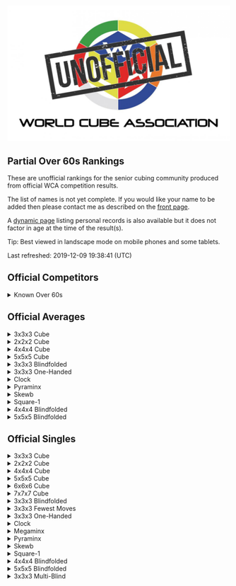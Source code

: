 ![alt text](img/logo.jpg "logo")
## Partial Over 60s Rankings

These are unofficial rankings for the senior cubing community produced from official WCA competition results.

The list of names is not yet complete. If you would like your name to be added then please contact me as described on the [front page](/wca-ipy/).

A [dynamic page](https://jonatanklosko.github.io/rankings/#/rankings/show?name=Over%2060s%20-%20Official%20PRs&wcaids=2003WESS01,2004MCGA01,2004SALV01,2005FARK01,2005TOMO01,2006BERG01,2006OOMS01,2006SANT01,2007PREU01,2008BERG04,2008CHEN12,2008HOPJ01,2008JINZ01,2008TOMO01,2009AOKI01,2009AZHA01,2009ELSO01,2009ESPU01,2009HEND01,2009LIXI05,2009NEEL01,2009SING03,2009ZHUH01,2010ESTE02,2010WANG33,2011MICH01,2011MICH02,2011SEOK01,2011YANG13,2012BOWE01,2012KREI01,2012SING03,2013COLL02,2015LEVI01,2015LIMA20,2016KLEI01,2016SIVA04,2017KUMI01,2018DOYL02,2018FOLE03,2018PARI11,2019GOFF01) listing personal records is also available but it does not factor in age at the time of the result(s).

Tip: Best viewed in landscape mode on mobile phones and some tablets.

Last refreshed: 2019-12-09 19:38:41 (UTC)

<h2 id="competitors">Official Competitors</h2>

<details id="persons">
  <summary>Known Over 60s</summary>
  <table>
    <tr><td><b>Person</b></td><td><b>Speedsolving.com</b></td></tr>
    <tr><td><a href="https://www.worldcubeassociation.org/persons/2010ESTE02">Adelina Estevao</a>, Australia, 80+</td><td></td></tr>
    <tr><td><a href="https://www.worldcubeassociation.org/persons/2017KUMI01">Alexander Kuminov</a>, Russia, 70+</td><td></td></tr>
    <tr><td><a href="https://www.worldcubeassociation.org/persons/2012BOWE01">Barry Bower</a>, Canada, 70+</td><td></td></tr>
    <tr><td><a href="https://www.worldcubeassociation.org/persons/2004MCGA01">Bill McGaugh</a>, United States</td><td><a href="https://www.speedsolving.com/members/bill.60">Bill</a></td></tr>
    <tr><td><a href="https://www.worldcubeassociation.org/persons/2009SING03">Daljit Singh</a>, United States</td><td></td></tr>
    <tr><td><a href="https://www.worldcubeassociation.org/persons/2016KLEI01">David Kleiner</a>, United States, 70+</td><td></td></tr>
    <tr><td><a href="https://www.worldcubeassociation.org/persons/2015LEVI01">David Levine</a>, United States</td><td></td></tr>
    <tr><td><a href="https://www.worldcubeassociation.org/persons/2004SALV01">David Salvia</a>, United States, 70+</td><td><a href="https://www.speedsolving.com/members/david-j.42888">David J</a></td></tr>
    <tr><td><a href="https://www.worldcubeassociation.org/persons/2012SING03">David Singmaster</a>, United States, 70+</td><td></td></tr>
    <tr><td><a href="https://www.worldcubeassociation.org/persons/2015LIMA20">Didier Limal</a>, France</td><td></td></tr>
    <tr><td><a href="https://www.worldcubeassociation.org/persons/2011MICH01">Egon Micheelsen</a>, Denmark, 90+</td><td></td></tr>
    <tr><td><a href="https://www.worldcubeassociation.org/persons/2009ESPU01">Francisco Eduardo Martins Serra Espuny</a>, Brazil</td><td></td></tr>
    <tr><td><a href="https://www.worldcubeassociation.org/persons/2006OOMS01">Grada Ooms</a>, Netherlands</td><td></td></tr>
    <tr><td><a href="https://www.worldcubeassociation.org/persons/2009AOKI01">Haruo Aoki (青木治雄)</a>, Japan, 80+</td><td></td></tr>
    <tr><td><a href="https://www.worldcubeassociation.org/persons/2005TOMO01">Hideaki Tomoyori (友寄英哲)</a>, Japan, 80+</td><td></td></tr>
    <tr><td><a href="https://www.worldcubeassociation.org/persons/2009ZHUH01">Huimin Zhu (朱惠民)</a>, China, 70+</td><td></td></tr>
    <tr><td><a href="https://www.worldcubeassociation.org/persons/2008HOPJ01">Jan Hop</a>, Netherlands</td><td></td></tr>
    <tr><td><a href="https://www.worldcubeassociation.org/persons/2007PREU01">Jany Preudhomme</a>, Belgium</td><td></td></tr>
    <tr><td><a href="https://www.worldcubeassociation.org/persons/2006SANT01">Javier Santos</a>, Spain</td><td></td></tr>
    <tr><td><a href="https://www.worldcubeassociation.org/persons/2005FARK01">Károly Farkas</a>, Hungary</td><td></td></tr>
    <tr><td><a href="https://www.worldcubeassociation.org/persons/2013COLL02">Leslie Paul Collard</a>, United Kingdom, 70+</td><td></td></tr>
    <tr><td><a href="https://www.worldcubeassociation.org/persons/2011MICH02">Lilian Micheelsen</a>, Denmark, 70+</td><td></td></tr>
    <tr><td><a href="https://www.worldcubeassociation.org/persons/2018PARI11">Luis Palomar París</a>, Spain</td><td></td></tr>
    <tr><td><a href="https://www.worldcubeassociation.org/persons/2006BERG01">Martin Berger</a>, United Kingdom, 80+</td><td></td></tr>
    <tr><td><a href="https://www.worldcubeassociation.org/persons/2008BERG04">Mats Bergsten</a>, Sweden</td><td><a href="https://www.speedsolving.com/members/matsbergsten.1760">MatsBergsten</a></td></tr>
    <tr><td><a href="https://www.worldcubeassociation.org/persons/2008TOMO01">Mitsuko Tomoyori (友寄光子)</a>, Japan, 70+</td><td></td></tr>
    <tr><td><a href="https://www.worldcubeassociation.org/persons/2009AZHA01">Mohammad Azhari</a>, Indonesia</td><td></td></tr>
    <tr><td><a href="https://www.worldcubeassociation.org/persons/2009NEEL01">Patitpavan Neel</a>, India</td><td></td></tr>
    <tr><td><a href="https://www.worldcubeassociation.org/persons/2009HEND01">Paul Hendrickson</a>, United States, 70+</td><td><a href="https://www.speedsolving.com/members/phndrxn.4384">phndrxn</a></td></tr>
    <tr><td><a href="https://www.worldcubeassociation.org/persons/2019GOFF01">Roger L. Goff</a>, United States</td><td></td></tr>
    <tr><td><a href="https://www.worldcubeassociation.org/persons/2003WESS01">Rune Wesström</a>, Sweden, 80+</td><td><a href="https://www.speedsolving.com/members/rune.91">Rune</a></td></tr>
    <tr><td><a href="https://www.worldcubeassociation.org/persons/2011SEOK01">Se-Ok Park (박세옥)</a>, Republic of Korea</td><td></td></tr>
    <tr><td><a href="https://www.worldcubeassociation.org/persons/2016SIVA04">Thanasekaran Sivasamy</a>, India</td><td></td></tr>
    <tr><td><a href="https://www.worldcubeassociation.org/persons/2018FOLE03">Tiernan Foley</a>, Ireland, 70+</td><td></td></tr>
    <tr><td><a href="https://www.worldcubeassociation.org/persons/2018DOYL02">Tom Doyle</a>, United States, 80+</td><td><a href="https://www.speedsolving.com/members/old-tom.27350">Old Tom</a></td></tr>
    <tr><td><a href="https://www.worldcubeassociation.org/persons/2009ELSO01">Valerie Elson</a>, United States, 70+</td><td></td></tr>
    <tr><td><a href="https://www.worldcubeassociation.org/persons/2012KREI01">Volodymyr Kreidunov (Володимир Крейдунов)</a>, Ukraine</td><td></td></tr>
    <tr><td><a href="https://www.worldcubeassociation.org/persons/2008CHEN12">Xiansheng Chen</a>, China, 70+</td><td></td></tr>
    <tr><td><a href="https://www.worldcubeassociation.org/persons/2009LIXI05">Xinxian Li (李新贤)</a>, China, 80+</td><td></td></tr>
    <tr><td><a href="https://www.worldcubeassociation.org/persons/2011YANG13">Yang-Mo Sung (성양모)</a>, Republic of Korea, 70+</td><td></td></tr>
    <tr><td><a href="https://www.worldcubeassociation.org/persons/2010WANG33">Yongchao Wang (王永超)</a>, China, 80+</td><td></td></tr>
    <tr><td><a href="https://www.worldcubeassociation.org/persons/2008JINZ01">Zhiwei Jin (金志伟)</a>, China, 80+</td><td></td></tr>
  </table>
</details>

<h2 id="averages">Official Averages</h2>

<details id="333_avg">
  <summary>3x3x3 Cube</summary>
  <table>
    <tr><td><b>Rank</b></td><td><b>Person</b></td><td><b>Result</b></td></tr>
    <tr><td style="text-align:center">1</td><td><a href="https://www.worldcubeassociation.org/persons/2008BERG04#333">Mats Bergsten</a>, Sweden</td><td style="text-align:right">33.10</td></tr>
    <tr><td style="text-align:center">2</td><td><a href="https://www.worldcubeassociation.org/persons/2009AOKI01#333">Haruo Aoki (青木治雄)</a>, Japan, 80+</td><td style="text-align:right">35.70</td></tr>
    <tr><td style="text-align:center">3</td><td><a href="https://www.worldcubeassociation.org/persons/2004MCGA01#333">Bill McGaugh</a>, United States</td><td style="text-align:right">39.23</td></tr>
    <tr><td style="text-align:center">4</td><td><a href="https://www.worldcubeassociation.org/persons/2012KREI01#333">Volodymyr Kreidunov (Володимир Крейдунов)</a>, Ukraine</td><td style="text-align:right">40.60</td></tr>
    <tr><td style="text-align:center">5</td><td><a href="https://www.worldcubeassociation.org/persons/2003WESS01#333">Rune Wesström</a>, Sweden, 80+</td><td style="text-align:right">41.14</td></tr>
    <tr><td style="text-align:center">6</td><td><a href="https://www.worldcubeassociation.org/persons/2005FARK01#333">Károly Farkas</a>, Hungary</td><td style="text-align:right">41.97</td></tr>
    <tr><td style="text-align:center">7</td><td><a href="https://www.worldcubeassociation.org/persons/2004SALV01#333">David Salvia</a>, United States, 70+</td><td style="text-align:right">42.61</td></tr>
    <tr><td style="text-align:center">8</td><td><a href="https://www.worldcubeassociation.org/persons/2018PARI11#333">Luis Palomar París</a>, Spain</td><td style="text-align:right">43.18</td></tr>
    <tr><td style="text-align:center">9</td><td><a href="https://www.worldcubeassociation.org/persons/2006SANT01#333">Javier Santos</a>, Spain</td><td style="text-align:right">45.47</td></tr>
    <tr><td style="text-align:center">10</td><td><a href="https://www.worldcubeassociation.org/persons/2005TOMO01#333">Hideaki Tomoyori (友寄英哲)</a>, Japan, 80+</td><td style="text-align:right">46.04</td></tr>
    <tr><td style="text-align:center">11</td><td><a href="https://www.worldcubeassociation.org/persons/2019GOFF01#333">Roger L. Goff</a>, United States</td><td style="text-align:right">54.00</td></tr>
    <tr><td style="text-align:center">12</td><td><a href="https://www.worldcubeassociation.org/persons/2009NEEL01#333">Patitpavan Neel</a>, India</td><td style="text-align:right">54.04</td></tr>
    <tr><td style="text-align:center">13</td><td><a href="https://www.worldcubeassociation.org/persons/2009ESPU01#333">Francisco Eduardo Martins Serra Espuny</a>, Brazil</td><td style="text-align:right">54.61</td></tr>
    <tr><td style="text-align:center">14</td><td><a href="https://www.worldcubeassociation.org/persons/2009HEND01#333">Paul Hendrickson</a>, United States, 70+</td><td style="text-align:right">1:07.46</td></tr>
    <tr><td style="text-align:center">15</td><td><a href="https://www.worldcubeassociation.org/persons/2015LEVI01#333">David Levine</a>, United States</td><td style="text-align:right">1:12.21</td></tr>
    <tr><td style="text-align:center">16</td><td><a href="https://www.worldcubeassociation.org/persons/2018FOLE03#333">Tiernan Foley</a>, Ireland, 70+</td><td style="text-align:right">1:12.49</td></tr>
    <tr><td style="text-align:center">17</td><td><a href="https://www.worldcubeassociation.org/persons/2017KUMI01#333">Alexander Kuminov</a>, Russia, 70+</td><td style="text-align:right">1:13.19</td></tr>
    <tr><td style="text-align:center">18</td><td><a href="https://www.worldcubeassociation.org/persons/2008HOPJ01#333">Jan Hop</a>, Netherlands</td><td style="text-align:right">1:14.26</td></tr>
    <tr><td style="text-align:center">19</td><td><a href="https://www.worldcubeassociation.org/persons/2013COLL02#333">Leslie Paul Collard</a>, United Kingdom, 70+</td><td style="text-align:right">1:15.87</td></tr>
    <tr><td style="text-align:center">20</td><td><a href="https://www.worldcubeassociation.org/persons/2008JINZ01#333">Zhiwei Jin (金志伟)</a>, China, 80+</td><td style="text-align:right">1:16.10</td></tr>
    <tr><td style="text-align:center">21</td><td><a href="https://www.worldcubeassociation.org/persons/2015LIMA20#333">Didier Limal</a>, France</td><td style="text-align:right">1:21.24</td></tr>
    <tr><td style="text-align:center">22</td><td><a href="https://www.worldcubeassociation.org/persons/2008TOMO01#333">Mitsuko Tomoyori (友寄光子)</a>, Japan</td><td style="text-align:right">1:24.93</td></tr>
    <tr><td style="text-align:center">23</td><td><a href="https://www.worldcubeassociation.org/persons/2016SIVA04#333">Thanasekaran Sivasamy</a>, India</td><td style="text-align:right">1:30.11</td></tr>
    <tr><td style="text-align:center">24</td><td><a href="https://www.worldcubeassociation.org/persons/2011SEOK01#333">Se-Ok Park (박세옥)</a>, Republic of Korea</td><td style="text-align:right">1:33.47</td></tr>
    <tr><td style="text-align:center">25</td><td><a href="https://www.worldcubeassociation.org/persons/2006OOMS01#333">Grada Ooms</a>, Netherlands</td><td style="text-align:right">1:44.35</td></tr>
    <tr><td style="text-align:center">26</td><td><a href="https://www.worldcubeassociation.org/persons/2009ZHUH01#333">Huimin Zhu (朱惠民)</a>, China, 70+</td><td style="text-align:right">1:49.78</td></tr>
    <tr><td style="text-align:center">27</td><td><a href="https://www.worldcubeassociation.org/persons/2009SING03#333">Daljit Singh</a>, United States</td><td style="text-align:right">1:50.87</td></tr>
    <tr><td style="text-align:center">28</td><td><a href="https://www.worldcubeassociation.org/persons/2010ESTE02#333">Adelina Estevao</a>, Australia, 80+</td><td style="text-align:right">1:51.70</td></tr>
    <tr><td style="text-align:center">29</td><td><a href="https://www.worldcubeassociation.org/persons/2007PREU01#333">Jany Preudhomme</a>, Belgium</td><td style="text-align:right">1:55.84</td></tr>
    <tr><td style="text-align:center">30</td><td><a href="https://www.worldcubeassociation.org/persons/2009ELSO01#333">Valerie Elson</a>, United States, 70+</td><td style="text-align:right">2:05.26</td></tr>
    <tr><td style="text-align:center">31</td><td><a href="https://www.worldcubeassociation.org/persons/2006BERG01#333">Martin Berger</a>, United Kingdom, 70+</td><td style="text-align:right">2:35.10</td></tr>
    <tr><td style="text-align:center">32</td><td><a href="https://www.worldcubeassociation.org/persons/2009AZHA01#333">Mohammad Azhari</a>, Indonesia</td><td style="text-align:right">3:03.10</td></tr>
    <tr><td style="text-align:center">33</td><td><a href="https://www.worldcubeassociation.org/persons/2018DOYL02#333">Tom Doyle</a>, United States, 80+</td><td style="text-align:right">3:19.05</td></tr>
    <tr><td style="text-align:center">34</td><td><a href="https://www.worldcubeassociation.org/persons/2011YANG13#333">Yang-Mo Sung (성양모)</a>, Republic of Korea, 70+</td><td style="text-align:right">3:44.87</td></tr>
    <tr><td style="text-align:center">35</td><td><a href="https://www.worldcubeassociation.org/persons/2010WANG33#333">Yongchao Wang (王永超)</a>, China, 80+</td><td style="text-align:right">6:52.57</td></tr>
  </table>
</details>

<details id="222_avg">
  <summary>2x2x2 Cube</summary>
  <table>
    <tr><td><b>Rank</b></td><td><b>Person</b></td><td><b>Result</b></td></tr>
    <tr><td style="text-align:center">1</td><td><a href="https://www.worldcubeassociation.org/persons/2018PARI11#222">Luis Palomar París</a>, Spain</td><td style="text-align:right">10.84</td></tr>
    <tr><td style="text-align:center">2</td><td><a href="https://www.worldcubeassociation.org/persons/2016KLEI01#222">David Kleiner</a>, United States</td><td style="text-align:right">13.41</td></tr>
    <tr><td style="text-align:center">3</td><td><a href="https://www.worldcubeassociation.org/persons/2008BERG04#222">Mats Bergsten</a>, Sweden</td><td style="text-align:right">14.14</td></tr>
    <tr><td style="text-align:center">4</td><td><a href="https://www.worldcubeassociation.org/persons/2009AOKI01#222">Haruo Aoki (青木治雄)</a>, Japan, 70+</td><td style="text-align:right">14.19</td></tr>
    <tr><td style="text-align:center">5</td><td><a href="https://www.worldcubeassociation.org/persons/2004SALV01#222">David Salvia</a>, United States, 70+</td><td style="text-align:right">15.02</td></tr>
    <tr><td style="text-align:center">6</td><td><a href="https://www.worldcubeassociation.org/persons/2019GOFF01#222">Roger L. Goff</a>, United States</td><td style="text-align:right">19.95</td></tr>
    <tr><td style="text-align:center">7</td><td><a href="https://www.worldcubeassociation.org/persons/2009NEEL01#222">Patitpavan Neel</a>, India</td><td style="text-align:right">21.41</td></tr>
    <tr><td style="text-align:center">8</td><td><a href="https://www.worldcubeassociation.org/persons/2015LEVI01#222">David Levine</a>, United States</td><td style="text-align:right">23.40</td></tr>
    <tr><td style="text-align:center">9</td><td><a href="https://www.worldcubeassociation.org/persons/2011SEOK01#222">Se-Ok Park (박세옥)</a>, Republic of Korea</td><td style="text-align:right">26.37</td></tr>
    <tr><td style="text-align:center">10</td><td><a href="https://www.worldcubeassociation.org/persons/2012BOWE01#222">Barry Bower</a>, Canada, 70+</td><td style="text-align:right">27.26</td></tr>
    <tr><td style="text-align:center">11</td><td><a href="https://www.worldcubeassociation.org/persons/2009ESPU01#222">Francisco Eduardo Martins Serra Espuny</a>, Brazil</td><td style="text-align:right">38.85</td></tr>
    <tr><td style="text-align:center">12</td><td><a href="https://www.worldcubeassociation.org/persons/2015LIMA20#222">Didier Limal</a>, France</td><td style="text-align:right">55.59</td></tr>
    <tr><td style="text-align:center">13</td><td><a href="https://www.worldcubeassociation.org/persons/2011YANG13#222">Yang-Mo Sung (성양모)</a>, Republic of Korea, 70+</td><td style="text-align:right">1:08.84</td></tr>
  </table>
</details>

<details id="444_avg">
  <summary>4x4x4 Cube</summary>
  <table>
    <tr><td><b>Rank</b></td><td><b>Person</b></td><td><b>Result</b></td></tr>
    <tr><td style="text-align:center">1</td><td><a href="https://www.worldcubeassociation.org/persons/2008BERG04#444">Mats Bergsten</a>, Sweden</td><td style="text-align:right">2:07.10</td></tr>
    <tr><td style="text-align:center">2</td><td><a href="https://www.worldcubeassociation.org/persons/2015LIMA20#444">Didier Limal</a>, France</td><td style="text-align:right">4:41.77</td></tr>
  </table>
</details>

<details id="555_avg">
  <summary>5x5x5 Cube</summary>
  <table>
    <tr><td><b>Rank</b></td><td><b>Person</b></td><td><b>Result</b></td></tr>
    <tr><td style="text-align:center">1</td><td><a href="https://www.worldcubeassociation.org/persons/2008BERG04#555">Mats Bergsten</a>, Sweden</td><td style="text-align:right">5:13.84</td></tr>
  </table>
</details>

<details id="333bf_avg">
  <summary>3x3x3 Blindfolded</summary>
  <table>
    <tr><td><b>Rank</b></td><td><b>Person</b></td><td><b>Result</b></td></tr>
    <tr><td style="text-align:center">1</td><td><a href="https://www.worldcubeassociation.org/persons/2008BERG04#333bf">Mats Bergsten</a>, Sweden</td><td style="text-align:right">1:20.39</td></tr>
  </table>
</details>

<details id="333oh_avg">
  <summary>3x3x3 One-Handed</summary>
  <table>
    <tr><td><b>Rank</b></td><td><b>Person</b></td><td><b>Result</b></td></tr>
    <tr><td style="text-align:center">1</td><td><a href="https://www.worldcubeassociation.org/persons/2009SING03#333oh">Daljit Singh</a>, United States</td><td style="text-align:right">7:22.35</td></tr>
  </table>
</details>

<details id="clock_avg">
  <summary>Clock</summary>
  <table>
    <tr><td><b>Rank</b></td><td><b>Person</b></td><td><b>Result</b></td></tr>
    <tr><td style="text-align:center">1</td><td><a href="https://www.worldcubeassociation.org/persons/2009ESPU01#clock">Francisco Eduardo Martins Serra Espuny</a>, Brazil</td><td style="text-align:right">40.98</td></tr>
    <tr><td style="text-align:center">2</td><td><a href="https://www.worldcubeassociation.org/persons/2011SEOK01#clock">Se-Ok Park (박세옥)</a>, Republic of Korea</td><td style="text-align:right">1:19.28</td></tr>
    <tr><td style="text-align:center">3</td><td><a href="https://www.worldcubeassociation.org/persons/2011YANG13#clock">Yang-Mo Sung (성양모)</a>, Republic of Korea, 70+</td><td style="text-align:right">2:54.12</td></tr>
  </table>
</details>

<details id="pyram_avg">
  <summary>Pyraminx</summary>
  <table>
    <tr><td><b>Rank</b></td><td><b>Person</b></td><td><b>Result</b></td></tr>
    <tr><td style="text-align:center">1</td><td><a href="https://www.worldcubeassociation.org/persons/2016KLEI01#pyram">David Kleiner</a>, United States</td><td style="text-align:right">16.24</td></tr>
    <tr><td style="text-align:center">2</td><td><a href="https://www.worldcubeassociation.org/persons/2012BOWE01#pyram">Barry Bower</a>, Canada, 70+</td><td style="text-align:right">31.52</td></tr>
    <tr><td style="text-align:center">3</td><td><a href="https://www.worldcubeassociation.org/persons/2017KUMI01#pyram">Alexander Kuminov</a>, Russia, 70+</td><td style="text-align:right">32.07</td></tr>
    <tr><td style="text-align:center">4</td><td><a href="https://www.worldcubeassociation.org/persons/2015LEVI01#pyram">David Levine</a>, United States</td><td style="text-align:right">33.39</td></tr>
    <tr><td style="text-align:center">5</td><td><a href="https://www.worldcubeassociation.org/persons/2011SEOK01#pyram">Se-Ok Park (박세옥)</a>, Republic of Korea</td><td style="text-align:right">35.38</td></tr>
    <tr><td style="text-align:center">6</td><td><a href="https://www.worldcubeassociation.org/persons/2019GOFF01#pyram">Roger L. Goff</a>, United States</td><td style="text-align:right">42.69</td></tr>
    <tr><td style="text-align:center">7</td><td><a href="https://www.worldcubeassociation.org/persons/2011YANG13#pyram">Yang-Mo Sung (성양모)</a>, Republic of Korea, 70+</td><td style="text-align:right">59.61</td></tr>
  </table>
</details>

<details id="skewb_avg">
  <summary>Skewb</summary>
  <table>
    <tr><td><b>Rank</b></td><td><b>Person</b></td><td><b>Result</b></td></tr>
    <tr><td style="text-align:center">1</td><td><a href="https://www.worldcubeassociation.org/persons/2015LEVI01#skewb">David Levine</a>, United States</td><td style="text-align:right">45.01</td></tr>
  </table>
</details>

<details id="sq1_avg">
  <summary>Square-1</summary>
  <table>
    <tr><td><b>Rank</b></td><td><b>Person</b></td><td><b>Result</b></td></tr>
    <tr><td style="text-align:center">1</td><td><a href="https://www.worldcubeassociation.org/persons/2008BERG04#sq1">Mats Bergsten</a>, Sweden</td><td style="text-align:right">2:40.21</td></tr>
  </table>
</details>

<details id="444bf_avg">
  <summary>4x4x4 Blindfolded</summary>
  <table>
    <tr><td><b>Rank</b></td><td><b>Person</b></td><td><b>Result</b></td></tr>
    <tr><td style="text-align:center">1</td><td><a href="https://www.worldcubeassociation.org/persons/2008BERG04#444bf">Mats Bergsten</a>, Sweden</td><td style="text-align:right">7:17.03</td></tr>
  </table>
</details>

<details id="555bf_avg">
  <summary>5x5x5 Blindfolded</summary>
  <table>
    <tr><td><b>Rank</b></td><td><b>Person</b></td><td><b>Result</b></td></tr>
    <tr><td style="text-align:center">1</td><td><a href="https://www.worldcubeassociation.org/persons/2008BERG04#555bf">Mats Bergsten</a>, Sweden</td><td style="text-align:right">15:22.00</td></tr>
  </table>
</details>

<h2 id="singles">Official Singles</h2>

<details id="333_best">
  <summary>3x3x3 Cube</summary>
  <table>
    <tr><td><b>Rank</b></td><td><b>Person</b></td><td><b>Result</b></td></tr>
    <tr><td style="text-align:center">1</td><td><a href="https://www.worldcubeassociation.org/persons/2012KREI01#333">Volodymyr Kreidunov (Володимир Крейдунов)</a>, Ukraine</td><td style="text-align:right">25.85</td></tr>
    <tr><td style="text-align:center">2</td><td><a href="https://www.worldcubeassociation.org/persons/2008BERG04#333">Mats Bergsten</a>, Sweden</td><td style="text-align:right">26.62</td></tr>
    <tr><td style="text-align:center">3</td><td><a href="https://www.worldcubeassociation.org/persons/2009AOKI01#333">Haruo Aoki (青木治雄)</a>, Japan, 80+</td><td style="text-align:right">30.02</td></tr>
    <tr><td style="text-align:center">4</td><td><a href="https://www.worldcubeassociation.org/persons/2018PARI11#333">Luis Palomar París</a>, Spain</td><td style="text-align:right">33.01</td></tr>
    <tr><td style="text-align:center">5</td><td><a href="https://www.worldcubeassociation.org/persons/2003WESS01#333">Rune Wesström</a>, Sweden, 80+</td><td style="text-align:right">33.34</td></tr>
    <tr><td style="text-align:center">6</td><td><a href="https://www.worldcubeassociation.org/persons/2004MCGA01#333">Bill McGaugh</a>, United States</td><td style="text-align:right">33.89</td></tr>
    <tr><td style="text-align:center">7</td><td><a href="https://www.worldcubeassociation.org/persons/2005FARK01#333">Károly Farkas</a>, Hungary</td><td style="text-align:right">34.79</td></tr>
    <tr><td style="text-align:center">8</td><td><a href="https://www.worldcubeassociation.org/persons/2004SALV01#333">David Salvia</a>, United States, 70+</td><td style="text-align:right">37.41</td></tr>
    <tr><td style="text-align:center">9</td><td><a href="https://www.worldcubeassociation.org/persons/2019GOFF01#333">Roger L. Goff</a>, United States</td><td style="text-align:right">39.09</td></tr>
    <tr><td style="text-align:center">10</td><td><a href="https://www.worldcubeassociation.org/persons/2005TOMO01#333">Hideaki Tomoyori (友寄英哲)</a>, Japan, 80+</td><td style="text-align:right">41.14</td></tr>
    <tr><td style="text-align:center">11</td><td><a href="https://www.worldcubeassociation.org/persons/2006SANT01#333">Javier Santos</a>, Spain</td><td style="text-align:right">41.17</td></tr>
    <tr><td style="text-align:center">12</td><td><a href="https://www.worldcubeassociation.org/persons/2009NEEL01#333">Patitpavan Neel</a>, India</td><td style="text-align:right">42.89</td></tr>
    <tr><td style="text-align:center">13</td><td><a href="https://www.worldcubeassociation.org/persons/2009ESPU01#333">Francisco Eduardo Martins Serra Espuny</a>, Brazil</td><td style="text-align:right">50.88</td></tr>
    <tr><td style="text-align:center">14</td><td><a href="https://www.worldcubeassociation.org/persons/2008HOPJ01#333">Jan Hop</a>, Netherlands</td><td style="text-align:right">53.06</td></tr>
    <tr><td style="text-align:center">15</td><td><a href="https://www.worldcubeassociation.org/persons/2009HEND01#333">Paul Hendrickson</a>, United States, 70+</td><td style="text-align:right">54.01</td></tr>
    <tr><td style="text-align:center">16</td><td><a href="https://www.worldcubeassociation.org/persons/2013COLL02#333">Leslie Paul Collard</a>, United Kingdom, 70+</td><td style="text-align:right">54.37</td></tr>
    <tr><td style="text-align:center">17</td><td><a href="https://www.worldcubeassociation.org/persons/2018FOLE03#333">Tiernan Foley</a>, Ireland, 70+</td><td style="text-align:right">58.36</td></tr>
    <tr><td style="text-align:center">18</td><td><a href="https://www.worldcubeassociation.org/persons/2015LEVI01#333">David Levine</a>, United States</td><td style="text-align:right">1:03.47</td></tr>
    <tr><td style="text-align:center">19</td><td><a href="https://www.worldcubeassociation.org/persons/2017KUMI01#333">Alexander Kuminov</a>, Russia, 70+</td><td style="text-align:right">1:03.89</td></tr>
    <tr><td style="text-align:center">20</td><td><a href="https://www.worldcubeassociation.org/persons/2016SIVA04#333">Thanasekaran Sivasamy</a>, India</td><td style="text-align:right">1:05.38</td></tr>
    <tr><td style="text-align:center">21</td><td><a href="https://www.worldcubeassociation.org/persons/2008TOMO01#333">Mitsuko Tomoyori (友寄光子)</a>, Japan</td><td style="text-align:right">1:08.81</td></tr>
    <tr><td style="text-align:center">22</td><td><a href="https://www.worldcubeassociation.org/persons/2015LIMA20#333">Didier Limal</a>, France</td><td style="text-align:right">1:09.72</td></tr>
    <tr><td style="text-align:center">23</td><td><a href="https://www.worldcubeassociation.org/persons/2008JINZ01#333">Zhiwei Jin (金志伟)</a>, China, 80+</td><td style="text-align:right">1:12.11</td></tr>
    <tr><td style="text-align:center">24</td><td><a href="https://www.worldcubeassociation.org/persons/2011SEOK01#333">Se-Ok Park (박세옥)</a>, Republic of Korea</td><td style="text-align:right">1:16.23</td></tr>
    <tr><td style="text-align:center">25</td><td><a href="https://www.worldcubeassociation.org/persons/2010ESTE02#333">Adelina Estevao</a>, Australia, 80+</td><td style="text-align:right">1:23.96</td></tr>
    <tr><td style="text-align:center">26</td><td><a href="https://www.worldcubeassociation.org/persons/2009SING03#333">Daljit Singh</a>, United States</td><td style="text-align:right">1:24.71</td></tr>
    <tr><td style="text-align:center">27</td><td><a href="https://www.worldcubeassociation.org/persons/2006OOMS01#333">Grada Ooms</a>, Netherlands</td><td style="text-align:right">1:24.84</td></tr>
    <tr><td style="text-align:center">28</td><td><a href="https://www.worldcubeassociation.org/persons/2009ELSO01#333">Valerie Elson</a>, United States, 70+</td><td style="text-align:right">1:29.81</td></tr>
    <tr><td style="text-align:center">29</td><td><a href="https://www.worldcubeassociation.org/persons/2009ZHUH01#333">Huimin Zhu (朱惠民)</a>, China, 70+</td><td style="text-align:right">1:30.63</td></tr>
    <tr><td style="text-align:center">30</td><td><a href="https://www.worldcubeassociation.org/persons/2007PREU01#333">Jany Preudhomme</a>, Belgium</td><td style="text-align:right">1:31.55</td></tr>
    <tr><td style="text-align:center">31</td><td><a href="https://www.worldcubeassociation.org/persons/2006BERG01#333">Martin Berger</a>, United Kingdom, 70+</td><td style="text-align:right">2:14.56</td></tr>
    <tr><td style="text-align:center">32</td><td><a href="https://www.worldcubeassociation.org/persons/2008CHEN12#333">Xiansheng Chen</a>, China, 70+</td><td style="text-align:right">2:17.61</td></tr>
    <tr><td style="text-align:center">33</td><td><a href="https://www.worldcubeassociation.org/persons/2011MICH02#333">Lilian Micheelsen</a>, Denmark, 70+</td><td style="text-align:right">2:29.52</td></tr>
    <tr><td style="text-align:center">34</td><td><a href="https://www.worldcubeassociation.org/persons/2018DOYL02#333">Tom Doyle</a>, United States, 80+</td><td style="text-align:right">2:30.49</td></tr>
    <tr><td style="text-align:center">35</td><td><a href="https://www.worldcubeassociation.org/persons/2009AZHA01#333">Mohammad Azhari</a>, Indonesia</td><td style="text-align:right">2:38.00</td></tr>
    <tr><td style="text-align:center">36</td><td><a href="https://www.worldcubeassociation.org/persons/2011YANG13#333">Yang-Mo Sung (성양모)</a>, Republic of Korea</td><td style="text-align:right">3:11.06</td></tr>
    <tr><td style="text-align:center">37</td><td><a href="https://www.worldcubeassociation.org/persons/2012SING03#333">David Singmaster</a>, United States, 70+</td><td style="text-align:right">4:19.52</td></tr>
    <tr><td style="text-align:center">38</td><td><a href="https://www.worldcubeassociation.org/persons/2009LIXI05#333">Xinxian Li (李新贤)</a>, China, 80+</td><td style="text-align:right">4:43.52</td></tr>
    <tr><td style="text-align:center">39</td><td><a href="https://www.worldcubeassociation.org/persons/2010WANG33#333">Yongchao Wang (王永超)</a>, China, 80+</td><td style="text-align:right">4:59.18</td></tr>
    <tr><td style="text-align:center">40</td><td><a href="https://www.worldcubeassociation.org/persons/2011MICH01#333">Egon Micheelsen</a>, Denmark, 90+</td><td style="text-align:right">5:52.16</td></tr>
  </table>
</details>

<details id="222_best">
  <summary>2x2x2 Cube</summary>
  <table>
    <tr><td><b>Rank</b></td><td><b>Person</b></td><td><b>Result</b></td></tr>
    <tr><td style="text-align:center">1</td><td><a href="https://www.worldcubeassociation.org/persons/2018PARI11#222">Luis Palomar París</a>, Spain</td><td style="text-align:right">6.63</td></tr>
    <tr><td style="text-align:center">2</td><td><a href="https://www.worldcubeassociation.org/persons/2004SALV01#222">David Salvia</a>, United States, 70+</td><td style="text-align:right">7.88</td></tr>
    <tr><td style="text-align:center">3</td><td><a href="https://www.worldcubeassociation.org/persons/2008BERG04#222">Mats Bergsten</a>, Sweden</td><td style="text-align:right">8.06</td></tr>
    <tr><td style="text-align:center">4</td><td><a href="https://www.worldcubeassociation.org/persons/2019GOFF01#222">Roger L. Goff</a>, United States</td><td style="text-align:right">8.16</td></tr>
    <tr><td style="text-align:center">5</td><td><a href="https://www.worldcubeassociation.org/persons/2016KLEI01#222">David Kleiner</a>, United States</td><td style="text-align:right">8.89</td></tr>
    <tr><td style="text-align:center">6</td><td><a href="https://www.worldcubeassociation.org/persons/2009AOKI01#222">Haruo Aoki (青木治雄)</a>, Japan, 70+</td><td style="text-align:right">10.68</td></tr>
    <tr><td style="text-align:center">7</td><td><a href="https://www.worldcubeassociation.org/persons/2015LEVI01#222">David Levine</a>, United States</td><td style="text-align:right">10.84</td></tr>
    <tr><td style="text-align:center">8</td><td><a href="https://www.worldcubeassociation.org/persons/2009NEEL01#222">Patitpavan Neel</a>, India</td><td style="text-align:right">14.24</td></tr>
    <tr><td style="text-align:center">9</td><td><a href="https://www.worldcubeassociation.org/persons/2009ESPU01#222">Francisco Eduardo Martins Serra Espuny</a>, Brazil</td><td style="text-align:right">18.05</td></tr>
    <tr><td style="text-align:center">10</td><td><a href="https://www.worldcubeassociation.org/persons/2011SEOK01#222">Se-Ok Park (박세옥)</a>, Republic of Korea</td><td style="text-align:right">19.07</td></tr>
    <tr><td style="text-align:center">11</td><td><a href="https://www.worldcubeassociation.org/persons/2012BOWE01#222">Barry Bower</a>, Canada, 70+</td><td style="text-align:right">22.55</td></tr>
    <tr><td style="text-align:center">12</td><td><a href="https://www.worldcubeassociation.org/persons/2015LIMA20#222">Didier Limal</a>, France</td><td style="text-align:right">31.88</td></tr>
    <tr><td style="text-align:center">13</td><td><a href="https://www.worldcubeassociation.org/persons/2011YANG13#222">Yang-Mo Sung (성양모)</a>, Republic of Korea, 70+</td><td style="text-align:right">57.27</td></tr>
    <tr><td style="text-align:center">14</td><td><a href="https://www.worldcubeassociation.org/persons/2009SING03#222">Daljit Singh</a>, United States</td><td style="text-align:right">1:47.28</td></tr>
  </table>
</details>

<details id="444_best">
  <summary>4x4x4 Cube</summary>
  <table>
    <tr><td><b>Rank</b></td><td><b>Person</b></td><td><b>Result</b></td></tr>
    <tr><td style="text-align:center">1</td><td><a href="https://www.worldcubeassociation.org/persons/2008BERG04#444">Mats Bergsten</a>, Sweden</td><td style="text-align:right">1:49.11</td></tr>
    <tr><td style="text-align:center">2</td><td><a href="https://www.worldcubeassociation.org/persons/2015LIMA20#444">Didier Limal</a>, France</td><td style="text-align:right">4:06.78</td></tr>
  </table>
</details>

<details id="555_best">
  <summary>5x5x5 Cube</summary>
  <table>
    <tr><td><b>Rank</b></td><td><b>Person</b></td><td><b>Result</b></td></tr>
    <tr><td style="text-align:center">1</td><td><a href="https://www.worldcubeassociation.org/persons/2008BERG04#555">Mats Bergsten</a>, Sweden</td><td style="text-align:right">3:45.69</td></tr>
  </table>
</details>

<details id="666_best">
  <summary>6x6x6 Cube</summary>
  <table>
    <tr><td><b>Rank</b></td><td><b>Person</b></td><td><b>Result</b></td></tr>
    <tr><td style="text-align:center">1</td><td><a href="https://www.worldcubeassociation.org/persons/2008BERG04#666">Mats Bergsten</a>, Sweden</td><td style="text-align:right">7:33.36</td></tr>
  </table>
</details>

<details id="777_best">
  <summary>7x7x7 Cube</summary>
  <table>
    <tr><td><b>Rank</b></td><td><b>Person</b></td><td><b>Result</b></td></tr>
    <tr><td style="text-align:center">1</td><td><a href="https://www.worldcubeassociation.org/persons/2008BERG04#777">Mats Bergsten</a>, Sweden</td><td style="text-align:right">22:38.00</td></tr>
  </table>
</details>

<details id="333bf_best">
  <summary>3x3x3 Blindfolded</summary>
  <table>
    <tr><td><b>Rank</b></td><td><b>Person</b></td><td><b>Result</b></td></tr>
    <tr><td style="text-align:center">1</td><td><a href="https://www.worldcubeassociation.org/persons/2008BERG04#333bf">Mats Bergsten</a>, Sweden</td><td style="text-align:right">1:01.47</td></tr>
    <tr><td style="text-align:center">2</td><td><a href="https://www.worldcubeassociation.org/persons/2005TOMO01#333bf">Hideaki Tomoyori (友寄英哲)</a>, Japan, 80+</td><td style="text-align:right">13:55.00</td></tr>
  </table>
</details>

<details id="333fm_best">
  <summary>3x3x3 Fewest Moves</summary>
  <table>
    <tr><td><b>Rank</b></td><td><b>Person</b></td><td><b>Result</b></td></tr>
    <tr><td style="text-align:center">1</td><td><a href="https://www.worldcubeassociation.org/persons/2008BERG04#333fm">Mats Bergsten</a>, Sweden</td><td style="text-align:right">58</td></tr>
  </table>
</details>

<details id="333oh_best">
  <summary>3x3x3 One-Handed</summary>
  <table>
    <tr><td><b>Rank</b></td><td><b>Person</b></td><td><b>Result</b></td></tr>
    <tr><td style="text-align:center">1</td><td><a href="https://www.worldcubeassociation.org/persons/2009NEEL01#333oh">Patitpavan Neel</a>, India</td><td style="text-align:right">1:40.51</td></tr>
    <tr><td style="text-align:center">2</td><td><a href="https://www.worldcubeassociation.org/persons/2015LEVI01#333oh">David Levine</a>, United States</td><td style="text-align:right">5:40.05</td></tr>
    <tr><td style="text-align:center">3</td><td><a href="https://www.worldcubeassociation.org/persons/2009SING03#333oh">Daljit Singh</a>, United States</td><td style="text-align:right">5:43.13</td></tr>
  </table>
</details>

<details id="clock_best">
  <summary>Clock</summary>
  <table>
    <tr><td><b>Rank</b></td><td><b>Person</b></td><td><b>Result</b></td></tr>
    <tr><td style="text-align:center">1</td><td><a href="https://www.worldcubeassociation.org/persons/2009ESPU01#clock">Francisco Eduardo Martins Serra Espuny</a>, Brazil</td><td style="text-align:right">36.24</td></tr>
    <tr><td style="text-align:center">2</td><td><a href="https://www.worldcubeassociation.org/persons/2011SEOK01#clock">Se-Ok Park (박세옥)</a>, Republic of Korea</td><td style="text-align:right">1:12.02</td></tr>
    <tr><td style="text-align:center">3</td><td><a href="https://www.worldcubeassociation.org/persons/2011YANG13#clock">Yang-Mo Sung (성양모)</a>, Republic of Korea, 70+</td><td style="text-align:right">2:04.91</td></tr>
  </table>
</details>

<details id="minx_best">
  <summary>Megaminx</summary>
  <table>
    <tr><td><b>Rank</b></td><td><b>Person</b></td><td><b>Result</b></td></tr>
    <tr><td style="text-align:center">1</td><td><a href="https://www.worldcubeassociation.org/persons/2008BERG04#minx">Mats Bergsten</a>, Sweden</td><td style="text-align:right">6:53.11</td></tr>
  </table>
</details>

<details id="pyram_best">
  <summary>Pyraminx</summary>
  <table>
    <tr><td><b>Rank</b></td><td><b>Person</b></td><td><b>Result</b></td></tr>
    <tr><td style="text-align:center">1</td><td><a href="https://www.worldcubeassociation.org/persons/2016KLEI01#pyram">David Kleiner</a>, United States</td><td style="text-align:right">9.72</td></tr>
    <tr><td style="text-align:center">2</td><td><a href="https://www.worldcubeassociation.org/persons/2012BOWE01#pyram">Barry Bower</a>, Canada, 70+</td><td style="text-align:right">16.77</td></tr>
    <tr><td style="text-align:center">3</td><td><a href="https://www.worldcubeassociation.org/persons/2017KUMI01#pyram">Alexander Kuminov</a>, Russia, 70+</td><td style="text-align:right">21.90</td></tr>
    <tr><td style="text-align:center">4</td><td><a href="https://www.worldcubeassociation.org/persons/2015LEVI01#pyram">David Levine</a>, United States</td><td style="text-align:right">23.43</td></tr>
    <tr><td style="text-align:center">5</td><td><a href="https://www.worldcubeassociation.org/persons/2011SEOK01#pyram">Se-Ok Park (박세옥)</a>, Republic of Korea</td><td style="text-align:right">25.02</td></tr>
    <tr><td style="text-align:center">6</td><td><a href="https://www.worldcubeassociation.org/persons/2019GOFF01#pyram">Roger L. Goff</a>, United States</td><td style="text-align:right">32.46</td></tr>
    <tr><td style="text-align:center">7</td><td><a href="https://www.worldcubeassociation.org/persons/2011YANG13#pyram">Yang-Mo Sung (성양모)</a>, Republic of Korea, 70+</td><td style="text-align:right">45.82</td></tr>
    <tr><td style="text-align:center">8</td><td><a href="https://www.worldcubeassociation.org/persons/2015LIMA20#pyram">Didier Limal</a>, France</td><td style="text-align:right">46.73</td></tr>
  </table>
</details>

<details id="skewb_best">
  <summary>Skewb</summary>
  <table>
    <tr><td><b>Rank</b></td><td><b>Person</b></td><td><b>Result</b></td></tr>
    <tr><td style="text-align:center">1</td><td><a href="https://www.worldcubeassociation.org/persons/2008BERG04#skewb">Mats Bergsten</a>, Sweden</td><td style="text-align:right">16.47</td></tr>
    <tr><td style="text-align:center">2</td><td><a href="https://www.worldcubeassociation.org/persons/2015LEVI01#skewb">David Levine</a>, United States</td><td style="text-align:right">25.75</td></tr>
  </table>
</details>

<details id="sq1_best">
  <summary>Square-1</summary>
  <table>
    <tr><td><b>Rank</b></td><td><b>Person</b></td><td><b>Result</b></td></tr>
    <tr><td style="text-align:center">1</td><td><a href="https://www.worldcubeassociation.org/persons/2008BERG04#sq1">Mats Bergsten</a>, Sweden</td><td style="text-align:right">1:43.66</td></tr>
  </table>
</details>

<details id="444bf_best">
  <summary>4x4x4 Blindfolded</summary>
  <table>
    <tr><td><b>Rank</b></td><td><b>Person</b></td><td><b>Result</b></td></tr>
    <tr><td style="text-align:center">1</td><td><a href="https://www.worldcubeassociation.org/persons/2008BERG04#444bf">Mats Bergsten</a>, Sweden</td><td style="text-align:right">5:45.88</td></tr>
  </table>
</details>

<details id="555bf_best">
  <summary>5x5x5 Blindfolded</summary>
  <table>
    <tr><td><b>Rank</b></td><td><b>Person</b></td><td><b>Result</b></td></tr>
    <tr><td style="text-align:center">1</td><td><a href="https://www.worldcubeassociation.org/persons/2008BERG04#555bf">Mats Bergsten</a>, Sweden</td><td style="text-align:right">13:28.00</td></tr>
  </table>
</details>

<details id="333mbf_best">
  <summary>3x3x3 Multi-Blind</summary>
  <table>
    <tr><td><b>Rank</b></td><td><b>Person</b></td><td><b>Result</b></td></tr>
    <tr><td style="text-align:center">1</td><td><a href="https://www.worldcubeassociation.org/persons/2008BERG04#333mbf">Mats Bergsten</a>, Sweden</td><td style="text-align:right">11/11 in 53:07</td></tr>
  </table>
</details>

